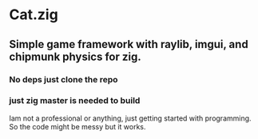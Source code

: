 # Cat.zig

## Simple game framework with raylib, imgui, and chipmunk physics for zig.

### No deps just clone the repo
### just zig master is needed to build

Iam not a professional or anything, just getting started with programming.
So the code might be messy but it works.
